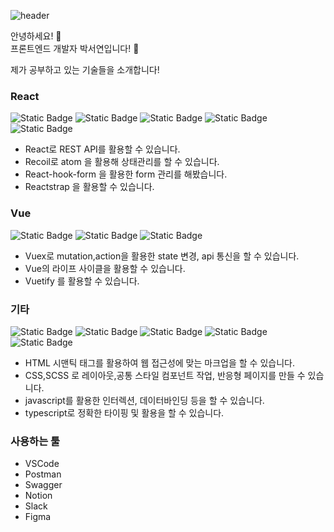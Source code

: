 ![header](https://capsule-render.vercel.app/api?type=transparent&color=black&height=100&section=header&text=Hello,%20World!&fontSize=30&animation=twinkling&fontAlign=11)

안녕하세요! 👋 <br>
프론트엔드 개발자 박서연입니다! 🙌 <br>

제가 공부하고 있는 기술들을 소개합니다! <br>

### React
![Static Badge](https://img.shields.io/badge/React-%237A89F7) ![Static Badge](https://img.shields.io/badge/React--query-%23463FC6)
 ![Static Badge](https://img.shields.io/badge/Recoil-%233FB7C6) ![Static Badge](https://img.shields.io/badge/React--hook--form-%2356A4E6)
 ![Static Badge](https://img.shields.io/badge/Reactstrap-%233B82EE)



- React로 REST API를 활용할 수 있습니다.
- Recoil로 atom 을 활용해 상태관리를 할 수 있습니다.
- React-hook-form 을 활용한 form 관리를 해봤습니다.
- Reactstrap 을 활용할 수 있습니다.


### Vue
![Static Badge](https://img.shields.io/badge/Vue-%2341B96F) ![Static Badge](https://img.shields.io/badge/Vuex-%233E9245) ![Static Badge](https://img.shields.io/badge/Vuetify-%2375BF7C)



- Vuex로 mutation,action을 활용한 state 변경, api 통신을 할 수 있습니다.
- Vue의 라이프 사이클을 활용할 수 있습니다.
- Vuetify 를 활용할 수 있습니다.

### 기타
![Static Badge](https://img.shields.io/badge/HTML-%23E35D57) ![Static Badge](https://img.shields.io/badge/CSS-%234761F3) ![Static Badge](https://img.shields.io/badge/SCSS-%23EE74C9) ![Static Badge](https://img.shields.io/badge/JavaScript-%23EEDE74) ![Static Badge](https://img.shields.io/badge/TypeScript-%2374C4EE)

- HTML 시맨틱 태그를 활용하여 웹 접근성에 맞는 마크업을 할 수 있습니다.
- CSS,SCSS 로 레이아웃,공통 스타일 컴포넌트 작업, 반응형 페이지를 만들 수 있습니다.
- javascript를 활용한 인터렉션, 데이터바인딩 등을 할 수 있습니다.
- typescript로 정확한 타이핑 및 활용을 할 수 있습니다.

### 사용하는 툴
- VSCode
- Postman
- Swagger
- Notion
- Slack
- Figma
 




